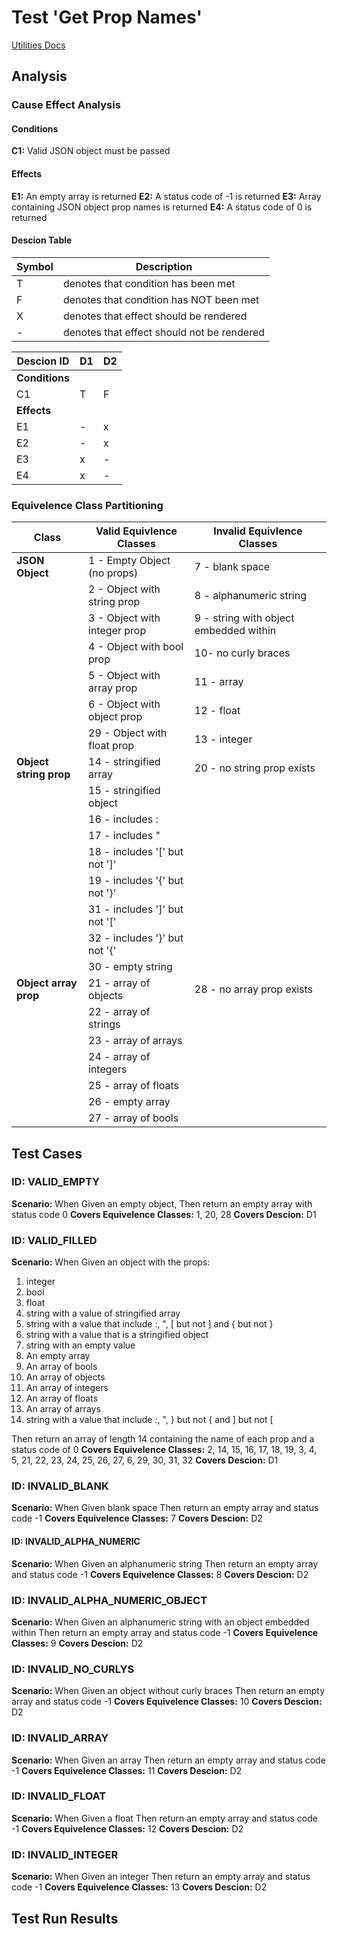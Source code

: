 # Test 'Get Prop Names'

[Utilities Docs](utilities.md)

## Analysis

### Cause Effect Analysis

#### Conditions

**C1:** Valid JSON object must be passed

#### Effects

**E1:** An empty array is returned
**E2:** A status code of -1 is returned
**E3:** Array containing JSON object prop names is returned
**E4:** A status code of 0 is returned

#### Descion Table

| Symbol | Description                                |
| ------ | ------------------------------------------ |
| T      | denotes that condition has been met        |
| F      | denotes that condition has NOT been met    |
| X      | denotes that effect should be rendered     |
| \-     | denotes that effect should not be rendered |

| Descion ID     | D1  | D2  |
| -------------- | --- | --- |
| **Conditions** |     |     |
| C1             | T   | F   |
| **Effects**    |     |     |
| E1             | -   | x   |
| E2             | -   | x   |
| E3             | x   | -   |
| E4             | x   | -   |

### Equivelence Class Partitioning

| Class                  | Valid Equivlence Classes      | Invalid Equivlence Classes             |
| ---------------------- | ----------------------------- | -------------------------------------- |
| **JSON Object**        | 1 - Empty Object (no props)   | 7 - blank space                        |
|                        | 2 - Object with string prop   | 8 - alphanumeric string                |
|                        | 3 - Object with integer prop  | 9 - string with object embedded within |
|                        | 4 - Object with bool prop     | 10- no curly braces                    |
|                        | 5 - Object with array prop    | 11 - array                             |
|                        | 6 - Object with object prop   | 12 - float                             |
|                        | 29 - Object with float prop   | 13 - integer                           |
| **Object string prop** | 14 - stringified array        | 20 - no string prop exists             |
|                        | 15 - stringified object       |                                        |
|                        | 16 - includes :               |                                        |
|                        | 17 - includes \"              |                                        |
|                        | 18 - includes '[' but not ']' |                                        |
|                        | 19 - includes '{' but not '}' |                                        |
|                        | 31 - includes ']' but not '[' |                                        |
|                        | 32 - includes '}' but not '{' |                                        |
|                        | 30 - empty string             |                                        |
| **Object array prop**  | 21 - array of objects         | 28 - no array prop exists              |
|                        | 22 - array of strings         |                                        |
|                        | 23 - array of arrays          |                                        |
|                        | 24 - array of integers        |                                        |
|                        | 25 - array of floats          |                                        |
|                        | 26 - empty array              |                                        |
|                        | 27 - array of bools           |                                        |

## Test Cases

### ID: VALID_EMPTY

**Scenario:** When Given an empty object,
Then return an empty array with status code 0
**Covers Equivelence Classes:** 1, 20, 28
**Covers Descion:** D1

### ID: VALID_FILLED

**Scenario:** When Given an object with the props:

1. integer
2. bool
3. float
4. string with a value of stringified array
5. string with a value that include :, \", [ but not ] and { but not }
6. string with a value that is a stringified object
7. string with an empty value
8. An empty array
9. An array of bools
10. An array of objects
11. An array of integers
12. An array of floats
13. An array of arrays
14. string with a value that include :, \", } but not { and ] but not [

Then return an array of length 14 containing the name of each prop and a status code of 0
**Covers Equivelence Classes:** 2, 14, 15, 16, 17, 18, 19, 3, 4, 5, 21, 22, 23, 24, 25, 26, 27, 6, 29, 30, 31, 32
**Covers Descion:** D1

### ID: INVALID_BLANK

**Scenario:** When Given blank space
Then return an empty array and status code -1
**Covers Equivelence Classes:** 7
**Covers Descion:** D2

#### ID: INVALID_ALPHA_NUMERIC

**Scenario:** When Given an alphanumeric string
Then return an empty array and status code -1
**Covers Equivelence Classes:** 8
**Covers Descion:** D2

### ID: INVALID_ALPHA_NUMERIC_OBJECT

**Scenario:** When Given an alphanumeric string with an object embedded within
Then return an empty array and status code -1
**Covers Equivelence Classes:** 9
**Covers Descion:** D2

### ID: INVALID_NO_CURLYS

**Scenario:** When Given an object without curly braces
Then return an empty array and status code -1
**Covers Equivelence Classes:** 10
**Covers Descion:** D2

### ID: INVALID_ARRAY

**Scenario:** When Given an array
Then return an empty array and status code -1
**Covers Equivelence Classes:** 11
**Covers Descion:** D2

### ID: INVALID_FLOAT

**Scenario:** When Given a float
Then return an empty array and status code -1
**Covers Equivelence Classes:** 12
**Covers Descion:** D2

### ID: INVALID_INTEGER

**Scenario:** When Given an integer
Then return an empty array and status code -1
**Covers Equivelence Classes:** 13
**Covers Descion:** D2

## Test Run Results

```javascript

```
